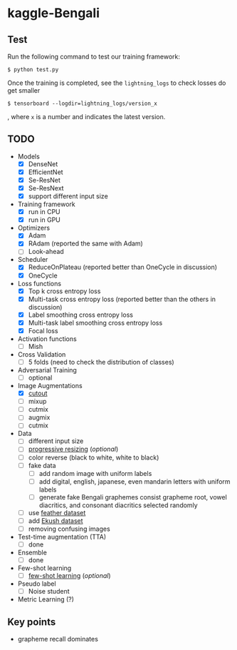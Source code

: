 # kaggle-Bengali

## Test

Run the following command to test our training framework:

```
$ python test.py
```

Once the training is completed, see the `lightning_logs` to check losses do get smaller

```
$ tensorboard --logdir=lightning_logs/version_x
```

, where `x` is a number and indicates the latest version.

## TODO

* Models
    - [x] DenseNet
    - [x] EfficientNet
    - [x] Se-ResNet
    - [x] Se-ResNext
    - [x] support different input size
* Training framework
    - [x] run in CPU
    - [x] run in GPU
* Optimizers
    - [x] Adam
    - [x] RAdam (reported the same with Adam)
    - [ ] Look-ahead
* Scheduler
    - [x] ReduceOnPlateau (reported better than OneCycle in discussion)
    - [x] OneCycle
* Loss functions
    - [x] Top k cross entropy loss
    - [x] Multi-task cross entropy loss (reported better than the others in discussion)
    - [x] Label smoothing cross entropy loss
    - [x] Multi-task label smoothing cross entropy loss
    - [x] Focal loss
* Activation functions
    - [ ] Mish
* Cross Validation
    - [ ] 5 folds (need to check the distribution of classes)
* Adversarial Training
    - [ ] optional
* Image Augmentations
    - [x] [cutout](https://www.kaggle.com/corochann/bengali-albumentations-data-augmentation-tutorial)
    - [ ] mixup
    - [ ] cutmix
    - [ ] augmix
    - [ ] cutmix
* Data
    - [ ] different input size
    - [ ] [progressive resizing](https://towardsdatascience.com/boost-your-cnn-image-classifier-performance-with-progressive-resizing-in-keras-a7d96da06e20) (*optional*)
    - [ ] color reverse (black to white, white to black)
    - [ ] fake data
        - [ ] add random image with uniform labels
        - [ ] add digital, english, japanese, even mandarin letters with uniform labels
        - [ ] generate fake Bengali graphemes consist grapheme root, vowel diacritics, and consonant diacritics selected randomly
    - [ ] use [feather dataset](https://www.kaggle.com/corochann/bengaliaicv19feather)
    - [ ] add [Ekush dataset](https://www.kaggle.com/shahariar/ekush)
    - [ ] removing confusing images
* Test-time augmentation (TTA)
    - [ ] done
* Ensemble
    - [ ] done
* Few-shot learning
    - [ ] [few-shot learning](https://www.kaggle.com/c/landmark-recognition-challenge/discussion/57896) (*optional*)
* Pseudo label
    - [ ] Noise student
* Metric Learning (?)

## Key points
* grapheme recall dominates